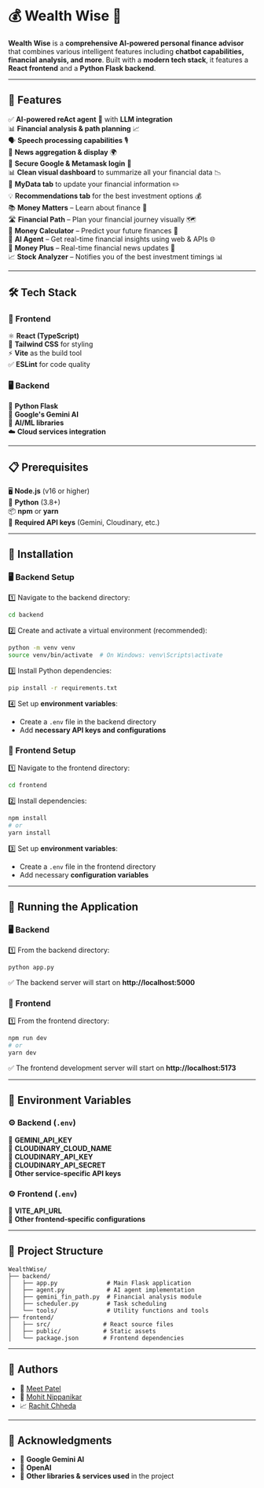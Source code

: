 # 💰 Wealth Wise 🚀  

**Wealth Wise** is a **comprehensive AI-powered personal finance advisor** that combines various intelligent features including **chatbot capabilities, financial analysis, and more**. Built with a **modern tech stack**, it features a **React frontend** and a **Python Flask backend**.  

---  

## 🌟 Features  

✅ **AI-powered reAct agent** 🤖 with **LLM integration**  
📊 **Financial analysis & path planning** 📈  
🗣️ **Speech processing capabilities** 🎙️  
📰 **News aggregation & display** 🌍  
🔐 **Secure Google & Metamask login** 🔑  
📊 **Clean visual dashboard** to summarize all your financial data 📉  
📂 **MyData tab** to update your financial information ✏️  
💡 **Recommendations tab** for the best investment options 💰  
📚 **Money Matters** – Learn about finance 🏦  
🛣️ **Financial Path** – Plan your financial journey visually 🗺️  
🧮 **Money Calculator** – Predict your future finances 📅  
🧠 **AI Agent** – Get real-time financial insights using web & APIs 🌐  
🚀 **Money Plus** – Real-time financial news updates 📰  
📈 **Stock Analyzer** – Notifies you of the best investment timings 📊  

---  

## 🛠️ Tech Stack  

### 🎨 Frontend  
⚛️ **React (TypeScript)**  
🎨 **Tailwind CSS** for styling  
⚡ **Vite** as the build tool  
✅ **ESLint** for code quality  

### 🖥️ Backend  
🐍 **Python Flask**  
🧠 **Google's Gemini AI**  
🤖 **AI/ML libraries**  
☁️ **Cloud services integration**  

---  

## 📋 Prerequisites  

🖥️ **Node.js** (v16 or higher)  
🐍 **Python** (3.8+)  
📦 **npm** or **yarn**  
🔑 **Required API keys** (Gemini, Cloudinary, etc.)  

---  

## 🔧 Installation  

### 🖥️ Backend Setup  
1️⃣ Navigate to the backend directory:  
   ```bash
   cd backend
   ```  
2️⃣ Create and activate a virtual environment (recommended):  
   ```bash
   python -m venv venv
   source venv/bin/activate  # On Windows: venv\Scripts\activate
   ```  
3️⃣ Install Python dependencies:  
   ```bash
   pip install -r requirements.txt
   ```  
4️⃣ Set up **environment variables**:  
   - Create a `.env` file in the backend directory  
   - Add **necessary API keys and configurations**  

### 🎨 Frontend Setup  
1️⃣ Navigate to the frontend directory:  
   ```bash
   cd frontend
   ```  
2️⃣ Install dependencies:  
   ```bash
   npm install
   # or
   yarn install
   ```  
3️⃣ Set up **environment variables**:  
   - Create a `.env` file in the frontend directory  
   - Add necessary **configuration variables**  

---  

## 🚀 Running the Application  

### 🖥️ Backend  
1️⃣ From the backend directory:  
   ```bash
   python app.py
   ```  
   ✅ The backend server will start on **http://localhost:5000**  

### 🎨 Frontend  
1️⃣ From the frontend directory:  
   ```bash
   npm run dev
   # or
   yarn dev
   ```  
   ✅ The frontend development server will start on **http://localhost:5173**  

---  

## 🔑 Environment Variables  

### ⚙️ Backend (`.env`)  
🔹 **GEMINI_API_KEY**  
🔹 **CLOUDINARY_CLOUD_NAME**  
🔹 **CLOUDINARY_API_KEY**  
🔹 **CLOUDINARY_API_SECRET**  
🔹 **Other service-specific API keys**  

### ⚙️ Frontend (`.env`)  
🔹 **VITE_API_URL**  
🔹 **Other frontend-specific configurations**  

---  

## 📁 Project Structure  

```
WealthWise/
├── backend/
│   ├── app.py              # Main Flask application
│   ├── agent.py            # AI agent implementation
│   ├── gemini_fin_path.py  # Financial analysis module
│   ├── scheduler.py        # Task scheduling
│   └── tools/              # Utility functions and tools
├── frontend/
│   ├── src/               # React source files
│   ├── public/            # Static assets
│   └── package.json       # Frontend dependencies
```

---  

## 👥 Authors  

- 🚀 [Meet Patel](https://www.linkedin.com/in/meet244/)  
- 🤖 [Mohit Nippanikar](https://www.linkedin.com/in/mohitnippanikar/)  
- 📈 [Rachit Chheda](https://www.linkedin.com/in/rachit-chheda-a1224124a/)  

---  

## 🙏 Acknowledgments  

- 🧠 **Google Gemini AI**  
- 🤖 **OpenAI**  
- 🔗 **Other libraries & services used** in the project  
